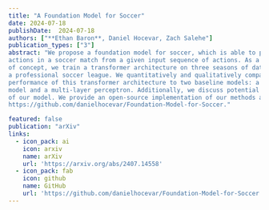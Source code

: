 ```yaml
---
title: "A Foundation Model for Soccer"
date: 2024-07-18
publishDate:  2024-07-18
authors: ["**Ethan Baron**, Daniel Hocevar, Zach Salehe"]
publication_types: ["3"]
abstract: "We propose a foundation model for soccer, which is able to predict subsequent
actions in a soccer match from a given input sequence of actions. As a proof
of concept, we train a transformer architecture on three seasons of data from
a professional soccer league. We quantitatively and qualitatively compare the
performance of this transformer architecture to two baseline models: a Markov
model and a multi-layer perceptron. Additionally, we discuss potential applications
of our model. We provide an open-source implementation of our methods at
https://github.com/danielhocevar/Foundation-Model-for-Soccer."

featured: false
publication: "arXiv"
links:
  - icon_pack: ai
    icon: arxiv
    name: arXiv
    url: 'https://arxiv.org/abs/2407.14558'
  - icon_pack: fab
    icon: github
    name: GitHub
    url: 'https://github.com/danielhocevar/Foundation-Model-for-Soccer'
---
```

